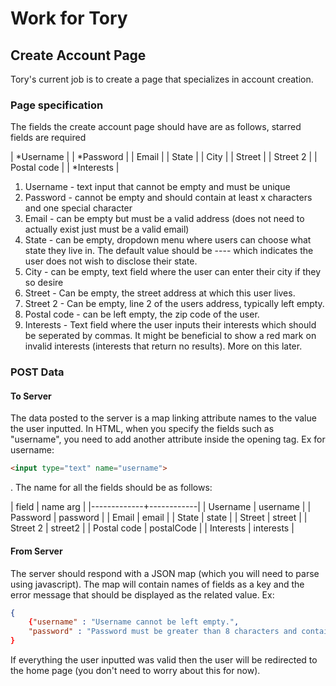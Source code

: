 # Work for Tory

## Create Account Page
Tory's current job is to create a page that specializes in account creation.

### Page specification 
The fields the create account page should have are as follows, starred fields are required

| \*Username  |
| \*Password  |
| Email       |
| State       |
| City        |
| Street      |
| Street 2    |
| Postal code |
| \*Interests |


1. Username - text input that cannot be empty and must be unique
2. Password - cannot be empty and should contain at least x characters and one special character
3. Email - can be empty but must be a valid address (does not need to actually exist just must be a valid email)
4. State - can be empty, dropdown menu where users can choose what state they live in. The default value should be ---- which indicates the user does not wish to disclose their state.
5. City - can be empty, text field where the user can enter their city if they so desire
6. Street - Can be empty, the street address at which this user lives.
7. Street 2 - Can be empty, line 2 of the users address, typically left empty.
8. Postal code - can be left empty, the zip code of the user.
9. Interests - Text field where the user inputs their interests which should be seperated by commas. It might be beneficial to show a red mark on invalid interests (interests that return no results). More on this later.

### POST Data
#### To Server
The data posted to the server is a map linking attribute names to the value the user inputted. In HTML, when you specify the fields such as "username", you need to add another attribute inside the opening tag. Ex for username: 
```html
<input type="text" name="username"> 
```
. The name for all the fields should be as follows:

| field       | name arg   |
|-------------+------------|
| Username    | username   |
| Password    | password   |
| Email       | email      |
| State       | state      |
| Street      | street     |
| Street 2    | street2    |
| Postal code | postalCode |
| Interests   | interests  |

#### From Server
The server should respond with a JSON map (which you will need to parse using javascript). The map will contain names of fields as a key and the error message that should be displayed as the related value. Ex:
```json
{
    {"username" : "Username cannot be left empty.",
    "password" : "Password must be greater than 8 characters and contain at least one special character."}
}
```

If everything the user inputted was valid then the user will be redirected to the home page (you don't need to worry about this for now).

